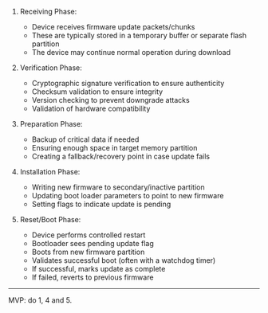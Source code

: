 1. Receiving Phase:
   - Device receives firmware update packets/chunks
   - These are typically stored in a temporary buffer or separate flash partition
   - The device may continue normal operation during download

2. Verification Phase:
   - Cryptographic signature verification to ensure authenticity
   - Checksum validation to ensure integrity
   - Version checking to prevent downgrade attacks
   - Validation of hardware compatibility

3. Preparation Phase:
   - Backup of critical data if needed
   - Ensuring enough space in target memory partition
   - Creating a fallback/recovery point in case update fails

4. Installation Phase:
   - Writing new firmware to secondary/inactive partition
   - Updating boot loader parameters to point to new firmware
   - Setting flags to indicate update is pending

5. Reset/Boot Phase:
   - Device performs controlled restart
   - Bootloader sees pending update flag
   - Boots from new firmware partition
   - Validates successful boot (often with a watchdog timer)
   - If successful, marks update as complete
   - If failed, reverts to previous firmware

---

MVP: do 1, 4 and 5.
